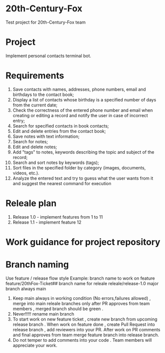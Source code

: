 # 20th-Century-Fox
Test project for 20th-Century-Fox team

# Project
Implement personal contacts terminal bot.

# Requirements

1. Save contacts with names, addresses, phone numbers, email and birthdays to the contact book;
2. Display a list of contacts whose birthday is a specified number of days from the current date;
3. Check the correctness of the entered phone number and email when creating or editing a record and notify the user in case of incorrect entry;
4. Search for specified contacts in book contacts;
5. Edit and delete entries from the contact book;
6. Save notes with text information;
7. Search for notes;
8. Edit and delete notes;
9. Add "tags" to notes, keywords describing the topic and subject of the record;
10. Search and sort notes by keywords (tags);
11. Sort files in the specified folder by category (images, documents, videos, etc.).
12. Analyze the entered text and try to guess what the user wants from it and suggest the nearest command for execution 

# Releale plan
1. Release 1.0  - implement features from 1 to 11
2. Release 1.1 - implement feature 12

# Work guidance for project repository
# Branch naming
Use feature / release flow style
Example: branch name to work on feature feature/20thFox-Ticket##
		 branch name for releale        releale/release-1.0
		 major branch always            main

1. Keep main always in working condition (No errors,failures allowed) , merge into main releale branches only
after PR approves from team members , merged branch should be green . 
2. Never!!!!! rename main branch
3. To start work on new feature ticket , create new branch from upcoming release branch . When work on 
feature done , create Pull Request into release branch , add reviewers into your PR. After work on PR comments and final approves from team merge feature branch into release branch. 
4. Do not temper to add comments into your code . Team members will appreciate your work.